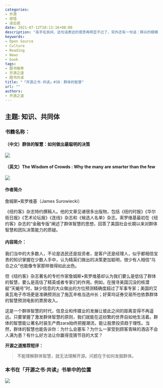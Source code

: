 ```yaml
---
categories:
- 开源
- 感悟
- 读后感
date: 2021-07-12T10:13:16+08:00
description: "高手在民间，这句话表达的意思再明显不过了，另外还有一句话：群众的眼睛是雪亮的。这其中体现的就是群体的力量，人对于世界的认识是有局限性的，尤其是对群体、社会、共同体等抽象表述的理解。对于开源来说，英雄常有，但几乎所有人都会认为成果是属于大众的。那么对于基于共同体的生产方式来说，理解群体智慧是非常关键的一部分。"
keywords:
- Open Source
- Culture
- Reading
- News
- book
tags:
- 图书推荐
- 开源之道
- 图书共读
title: "「开源之书·共读」#38：群体的智慧"
url: ""
authors:
- 开源之道
---
```


## 主题: 知识、共同体

### 书籍名称：

#### （中文）群体的智慧：如何做出最聪明的决策

![](images/book-reading/the-wisdom-of-crowds-chinese-version.jpg)

#### （英文）The Wisdom of Crowds : Why the many are smarter than the few

![](images/book-reading/the-wisdom-of-crowds.jpg)

#### 作者简介

詹姆斯•索罗维基（James Surowiecki）

《纽约客》杂志特约撰稿人。他的文章见诸很多出版物，包括《纽约时报》《华尔街日报》《艺术论坛报》《连线》杂志和《候选人名单》杂志。索罗维基最初在《纽约客》杂志的“金融专版”阐述了群体智慧的思想，回答了美国社会长期以来对群体智慧和团队决策能力的质疑。

#### 内容简介：

我们当中的大多数人，不论是选民还是投资者，是客户还是经理人，似乎都相信宝贵的知识掌握在少数人手中，认为精英们做出的决策更加聪明，很少有人相信“乌合之众”也能像专家那样做得如此出色。

但《纽约客》杂志著名的专栏作家詹姆斯•索罗维基却认为我们要么是低估了群体的智慧，要么是高估了精英或者专家们的作用。例如，在搜寻美国沉没的核潜艇“天蝎号”时，缺少信息的大众做出的方位预测精确度超过了军事专家；美国的艾奥瓦电子市场更是准确预测出了施瓦辛格当选州长；好莱坞证券交易所也依靠群体的智慧预测电影的票房收入。

这是一个群体智慧的时代，信息业和传媒业的发展让彼此之间的距离变得不再遥远。只要掌握了激发群体智慧的原则，我们就能在这纷繁的世界自如地生活着。群体的智慧能让著名时装生产商zara始终把握潮流，能让股票投资趋于理性。当然，群体的智慧也能告诉你：为什么会塞车？为什么一家受到顾客青睐的酒店不会人满为患？有什么好方法让你赢得竞猜节目的大奖？

**开源之道推荐短评：**

> 不能理解群体智慧，就无法理解开源。问题在于如何发掘群体。

###  本书在「开源之书·共读」书单中的位置

![](images/book-reading/open-source-book-list-3-wisdom-of-crowds.jpeg)